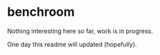 # benchroom

Nothing interesting here so far, work is in progress.

One day this readme will updated (hopefully).
